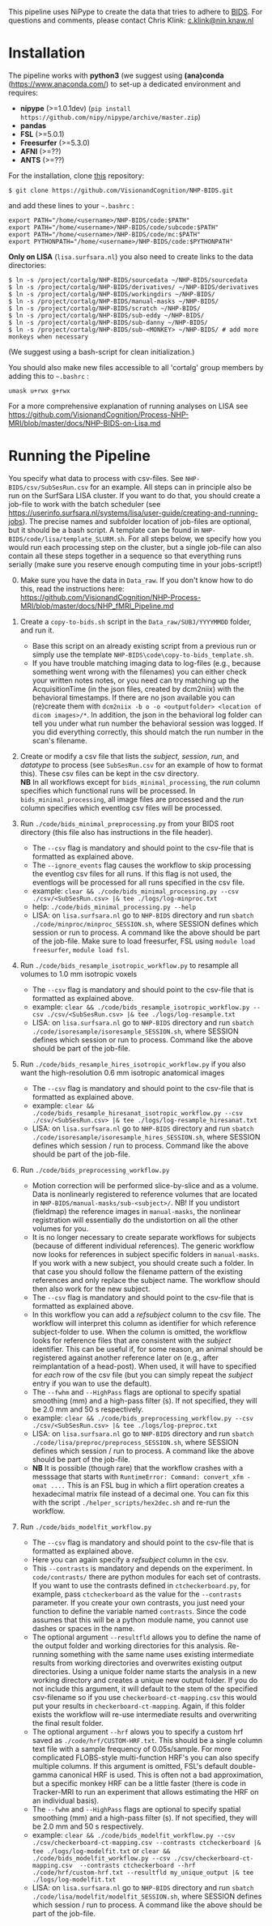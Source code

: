 This pipeline uses NiPype to create the data that tries to adhere to [BIDS](http://bids.neuroimaging.io). 
For questions and comments, please contact Chris Klink: c.klink@nin.knaw.nl

Installation
============

The pipeline works with **python3** (we suggest using **(ana)conda** (https://www.anaconda.com/) to set-up a dedicated environment
and requires:
* **nipype** (>=1.0.1dev) (`pip install https://github.com/nipy/nipype/archive/master.zip`)
* **pandas** 
* **FSL** (>=5.0.1)
* **Freesurfer** (>=5.3.0)
* **AFNI** (>=??)
* **ANTS** (>=??)

For the installation, clone [this](https://github.com/VisionandCognition/NHP-BIDS/) repository:

    $ git clone https://github.com/VisionandCognition/NHP-BIDS.git
    
and add these lines to your ``~.bashrc`` :

```
export PATH="/home/<username>/NHP-BIDS/code:$PATH"
export PATH="/home/<username>/NHP-BIDS/code/subcode:$PATH"
export PATH="/home/<username>/NHP-BIDS/code/mc:$PATH"
export PYTHONPATH="/home/<username>/NHP-BIDS/code:$PYTHONPATH"
``` 

**Only on LISA** (`lisa.surfsara.nl`) you also need to create links to the data directories:

    $ ln -s /project/cortalg/NHP-BIDS/sourcedata ~/NHP-BIDS/sourcedata
    $ ln -s /project/cortalg/NHP-BIDS/derivatives/ ~/NHP-BIDS/derivatives
    $ ln -s /project/cortalg/NHP-BIDS/workingdirs ~/NHP-BIDS/
    $ ln -s /project/cortalg/NHP-BIDS/manual-masks ~/NHP-BIDS/
    $ ln -s /project/cortalg/NHP-BIDS/scratch ~/NHP-BIDS/
    $ ln -s /project/cortalg/NHP-BIDS/sub-eddy ~/NHP-BIDS/
    $ ln -s /project/cortalg/NHP-BIDS/sub-danny ~/NHP-BIDS/
    $ ln -s /project/cortalg/NHP-BIDS/sub-<MONKEY> ~/NHP-BIDS/ # add more monkeys when necessary

(We suggest using a bash-script for clean initialization.)    

You should also make new files accessible to all 'cortalg' group members by adding this to ``~.bashrc`` :

```
umask u+rwx g+rwx
```

For a more comprehensive explanation of running analyses on LISA see https://github.com/VisionandCognition/Process-NHP-MRI/blob/master/docs/NHP-BIDS-on-Lisa.md


Running the Pipeline
====================

You specify what data to process with csv-files. See `NHP-BIDS/csv/SubSesRun.csv` for an example. All steps can in principle also be run on the SurfSara LISA cluster. If you want to do that, you should create a job-file to work with the batch scheduler (see https://userinfo.surfsara.nl/systems/lisa/user-guide/creating-and-running-jobs). The precise names and subfolder location of job-files are optional, but it should be a bash script. A template can be found in `NHP-BIDS/code/lisa/template_SLURM.sh`. For all steps below, we specify how you would run each processing step on the cluster, but a single job-file can also contain all these steps together in a sequence so that everything runs serially (make sure you reserve enough computing time in your jobs-script!)     

0. Make sure you have the data in `Data_raw`. If you don't know how to do this, read the instructions here: https://github.com/VisionandCognition/NHP-Process-MRI/blob/master/docs/NHP_fMRI_Pipeline.md    

1. Create a `copy-to-bids.sh` script in the `Data_raw/SUBJ/YYYYMMDD` folder, and run it.
   * Base this script on an already existing script from a previous run or simply use the template `NHP-BIDS\code\copy-to-bids_template.sh`.
   * If you have trouble matching imaging data to log-files (e.g., because something went wrong with the filenames) you can either check your written notes notes, or you need can try matching up the AcquisitionTime (in the json files, created by dcm2niix) with the behavioral timestamps. If there are no json available you can (re)create them with `dcm2niix -b o -o <outputfolder> <location of dicom images>/*`. In addition, the json in the behavioral log folder can tell you under what run number the behavioral session was logged. If you did everything correctly, this should match the run number in the scan's filename.

2. Create or modify a csv file that lists the *subject, session*, *run*, and *datatype* to process (see `SubSesRun.csv` for an example of how to format this). These csv files can be kept in the csv directory.     
**NB** In all workflows except for `bids_minimal_processing`, the *run* column specifies which functional runs will be processed. In `bids_minimal_processing`, all image files are processed and the *run* column specifies which eventlog csv files will be processed.

3. Run `./code/bids_minimal_preprocessing.py` from your BIDS root directory (this file also has instructions in the file header).
   * The `--csv` flag is mandatory and should point to the csv-file that is formatted as explained above.    
   * The `--ignore_events` flag causes the workflow to skip processing the eventlog csv files for all runs. If this flag is not used, the eventlogs will be processed for all runs specified in the csv file.
   * example: `clear && ./code/bids_minimal_processing.py --csv ./csv/<SubSesRun.csv> |& tee ./logs/log-minproc.txt`
   * help: `./code/bids_minimal_processing.py --help`
   * LISA: on `lisa.surfsara.nl` go to `NHP-BIDS` directory and run `sbatch ./code/minproc/minproc_SESSION.sh`, where SESSION defines which session or run to process. A command like the above should be part of the job-file. Make sure to load freesurfer, FSL using ``module load freesurfer``, ``module load fsl``.

4. Run `./code/bids_resample_isotropic_workflow.py` to resample all volumes to 1.0 mm isotropic voxels
   * The `--csv` flag is mandatory and should point to the csv-file that is formatted as explained above.  
   * example: `clear && ./code/bids_resample_isotropic_workflow.py --csv ./csv/<SubSesRun.csv> |& tee ./logs/log-resample.txt`
   * LISA: on `lisa.surfsara.nl` go to `NHP-BIDS` directory and run `sbatch ./code/isoresample/isoresample_SESSION.sh`, where SESSION defines which session or run to process. Command like the above should be part of the job-file.
   
5. Run `./code/bids_resample_hires_isotropic_workflow.py` if you also want the high-resolution 0.6 mm isotropic anatomical images
   * The `--csv` flag is mandatory and should point to the csv-file that is formatted as explained above.    
   * example: `clear && ./code/bids_resample_hiresanat_isotropic_workflow.py --csv ./csv/<SubSesRun.csv> |& tee ./logs/log-resample_hiresanat.txt`
   * LISA: on `lisa.surfsara.nl` go to `NHP-BIDS` directory and run `sbatch ./code/isoresample/isoresample_hires_SESSION.sh`, where SESSION defines which session / run to process. Command like the above should be part of the job-file.

6. Run `./code/bids_preprocessing_workflow.py`
   * Motion correction will be performed slice-by-slice and as a volume. Data is nonlinearly registered to reference volumes that are located in `NHP-BIDS/manual-masks/sub-<subject>/`. NB! If you undistort (fieldmap) the reference images in `manual-masks`, the nonlinear registration will essentially do the undistortion on all the other volumes for you.
   * It is no longer necessary to create separate workflows for subjects (because of different individual references). The generic workflow now looks for references in subject specific folders in `manual-masks`. If you work with a new subject, you should create such a folder. In that case you should follow the filename pattern of the existing references and only replace the subject name. The workflow should then also work for the new subject.
   * The `--csv` flag is mandatory and should point to the csv-file that is formatted as explained above.  
   * In this workflow you can add a *refsubject* column to the csv file. The workflow will interpret this column as identifier for which reference subject-folder to use. When the column is omitted, the workflow looks for reference files that are consistent with the *subject* identifier. This can be useful if, for some reason, an animal should be registered against another reference later on (e.g., after reimplantation of a head-post). When used, it will have to specified for *each* row of the csv file (but you can simply repeat the *subject* entry if you wan to use the default).
   * The `--fwhm` and `--HighPass` flags are optional to specify spatial smoothing (mm) and a high-pass filter (s). If not specified, they will be 2.0 mm and 50 s respectively.  
   * example: `clear && ./code/bids_preprocessing_workflow.py --csv ./csv/<SubSesRun.csv> |& tee ./logs/log-preproc.txt`
   * LISA: on `lisa.surfsara.nl` go to `NHP-BIDS` directory and run `sbatch ./code/lisa/preproc/preprocess_SESSION.sh`, where SESSION defines which session / run to process. A command like the above should be part of the job-file.
   * **NB** It is possible (though rare) that the workflow crashes with a messsage that starts with `RuntimeError: Command: convert_xfm -omat ....` This is an FSL bug in which a flirt operation creates a hexadecimal matrix file instead of a decimal one. You can fix this with the script `./helper_scripts/hex2dec.sh` and re-run the workflow.

7. Run `./code/bids_modelfit_workflow.py`
   * The `--csv` flag is mandatory and should point to the csv-file that is formatted as explained above.  
   * Here you can again specify a *refsubject* column in the csv.
   * This `--contrasts` is mandatory and depends on the experiment. In `code/contrasts/` there are python modules for each set of contrasts. If you want to use the contrasts defined in `ctcheckerboard.py`, for example, pass `ctcheckerboard` as the value for the `--contrasts` parameter. If you create your own contrasts, you just need your function to define the variable named `contrasts`. Since the code assumes that this will be a python module name, you cannot use dashes or spaces in the name.
   * The optional argument `--resultfld` allows you to define the name of the output folder and working directories for this analysis. Re-running something with the same name uses existing intermediate results from working directories and overwrites existing output directories. Using a unique folder name starts the analysis in a new working directory and creates a unique new output folder. If you do not include this argument, it will default to the stem of the specified csv-filename so if you use `checkerboard-ct-mapping.csv` this would put your results in `checkerboard-ct-mapping`. Again, if this folder exists the workflow will re-use intermediate results and overwriting the final result folder. 
   * The optional argument `--hrf` alows you to specify a custom hrf saved as `./code/hrf/CUSTOM-HRF.txt`. This should be a single column text file with a sample frequency of 0.05s/sample. For more complicated FLOBS-style multi-function HRF's you can also specify multiple columns. If this argument is omitted, FSL's default double-gamma canonical HRF is used. This is often not a bad approximation, but a specific monkey HRF can be a little faster (there is code in Tracker-MRI to run an experiment that allows estimating the HRF on an individual basis).
   * The `--fwhm` and `--HighPass` flags are optional to specify spatial smoothing (mm) and a high-pass filter (s). If not specified, they will be 2.0 mm and 50 s respectively.     
   * example: `clear && ./code/bids_modelfit_workflow.py --csv ./csv/checkerboard-ct-mapping.csv --contrasts ctcheckerboard |& tee ./logs/log-modelfit.txt` or `clear && ./code/bids_modelfit_workflow.py --csv ./csv/checkerboard-ct-mapping.csv  --contrasts ctcheckerboard --hrf ./code/hrf/custom-hrf.txt --resultfld my_unique_output |& tee ./logs/log-modelfit.txt`
   * LISA: on `lisa.surfsara.nl` go to `NHP-BIDS` directory and run `sbatch ./code/lisa/modelfit/modelfit_SESSION.sh`, where SESSION defines which session / run to process. A command like the above should be part of the job-file.

